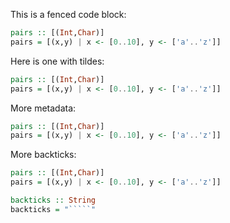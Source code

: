 This is a fenced code block:
```haskell
pairs :: [(Int,Char)]
pairs = [(x,y) | x <- [0..10], y <- ['a'..'z']]
```
Here is one with tildes:

~~~ haskell
pairs :: [(Int,Char)]
pairs = [(x,y) | x <- [0..10], y <- ['a'..'z']]
~~~

More metadata:

```haskell numberLines start=50
pairs :: [(Int,Char)]
pairs = [(x,y) | x <- [0..10], y <- ['a'..'z']]
```

More backticks:

```````` haskell
pairs :: [(Int,Char)]
pairs = [(x,y) | x <- [0..10], y <- ['a'..'z']]

backticks :: String
backticks = "`````"
`````````````
